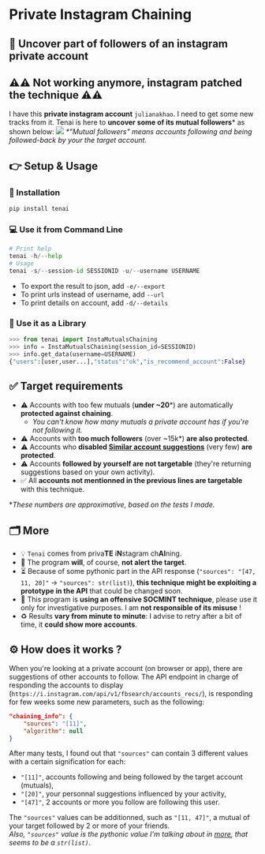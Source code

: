 # Private Instagram Chaining
## 🔮 Uncover part of followers of an instagram private account
## ⚠️⚠️ Not working anymore, instagram patched the technique ⚠️⚠️
I have this **private instagram account** `julianakhao`. I need to get some new tracks from it. Tenai is here to **uncover some of its mutual followers*** as shown below:
![](./illustration.png)
_*"Mutual followers" means accounts following and being followed-back by your the target account._
## 👉 Setup & Usage
### 📲 Installation
```python
pip install tenai
```
### 💻 Use it from Command Line
```python
# Print help
tenai -h/--help
# Usage
tenai -s/--session-id SESSIONID -u/--username USERNAME
```
- To export the result to json, add `-e/--export`
- To print urls instead of username, add `--url`
- To print details on account, add `-d/--details`
### 📇 Use it as a Library
```python
>>> from tenai import InstaMutualsChaining
>>> info = InstaMutualsChaining(session_id=SESSIONID)
>>> info.get_data(username=USERNAME)
{"users":[user,user...],"status":"ok","is_recommend_account":False}
```
## ✅ Target requirements
- ⚠️ Accounts with too few mutuals (**under ~20***) are automatically **protected against chaining**.
    - _You can't know how many mutuals a private account has if you're not following it._
- ⚠️ Accounts with **too much followers** (over ~15k*) **are also protected**.
- ⚠️ Accounts who **disabled [Similar account suggestions](https://help.instagram.com/530450580417848)** (very few) **are protected**.
- ⚠️ Accounts **followed by yourself are not targetable** (they're returning suggestions based on your own activity).
- ✅ All **accounts not mentionned in the previous lines are targetable** with this technique.

*_These numbers are approximative, based on the tests I made._
## 🗂 More
- 💡 `Tenai` comes from priva**TE** i**N**stagram ch**AI**ning.
- 🤫 The program **will**, of course, **not alert the target**.
- ⏳ Because of some pythonic part in the API response (`"sources": "[47, 11, 20]"` -> `"sources": str(list)`), **this technique might be exploiting a prototype in the API** that could be changed soon.
- 👀 This program is **using an offensive SOCMINT technique**, please use it only for investigative purposes. I am **not responsible of its misuse** !
- ♻️ Results **vary from minute to minute**: I advise to retry after a bit of time, it **could show more accounts**.
## ⚙️ How does it works ?
When you're looking at a private account (on browser or app), there are suggestions of other accounts to follow. The API endpoint in charge of responding the accounts to display (`https://i.instagram.com/api/v1/fbsearch/accounts_recs/`), is responding for few weeks some new parameters, such as the following:
```json
"chaining_info": {
    "sources": "[11]",
    "algorithm": null
}
```
After many tests, I found out that `"sources"` can contain 3 different values with a certain signification for each:
- `"[11]"`, accounts following and being followed by the target account (mutuals), 
- `"[20]"`, your personnal suggestions influenced by your activity, 
- `"[47]"`, 2 accounts or more you follow are following this user.

The `"sources"` values can be additionned, such as `"[11, 47]"`, a mutual of your target followed by 2 or more of your friends.\
_Also, `"sources"` value is the pythonic value I'm talking about in [more](https://github.com/novitae/Tenai#-more), that seems to be a `str(list)`_.
